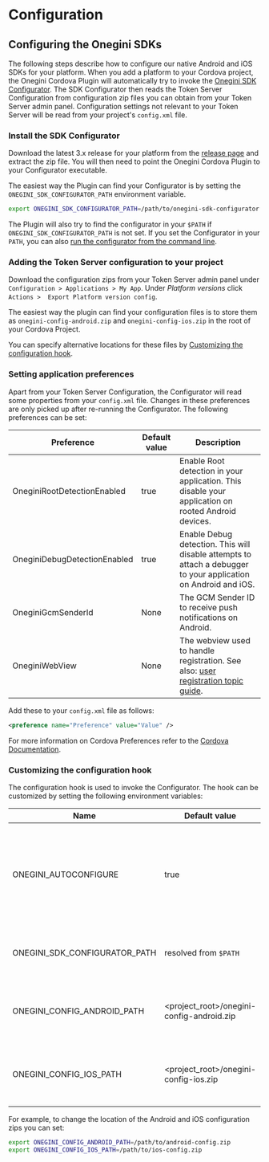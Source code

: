 # Configuration

<!-- toc --> 

## Configuring the Onegini SDKs

The following steps describe how to configure our native Android and iOS SDKs for your platform.
When you add a platform to your Cordova project, the Onegini Cordova Plugin will automatically try to invoke the [Onegini SDK Configurator](https://github.com/Onegini/onegini-sdk-configurator).
The SDK Configurator then reads the Token Server Configuration from configuration zip files you can obtain from your Token Server admin panel.
Configuration settings not relevant to your Token Server will be read from your project's `config.xml` file.

### Install the SDK Configurator

Download the latest 3.x release for your platform from the [release page](https://github.com/Onegini/onegini-sdk-configurator/releases) and extract the zip file.
You will then need to point the Onegini Cordova Plugin to your Configurator executable.

The easiest way the Plugin can find your Configurator is by setting the `ONEGINI_SDK_CONFIGURATOR_PATH` environment variable.
```bash
export ONEGINI_SDK_CONFIGURATOR_PATH=/path/to/onegini-sdk-configurator
```

The Plugin will also try to find the configurator in your `$PATH` if `ONEGINI_SDK_CONFIGURATOR_PATH` is not set. If you set the Configurator in your `PATH`, you 
can also [run the configurator from the command line](https://github.com/Onegini/onegini-sdk-configurator#usage).

### Adding the Token Server configuration to your project

Download the configuration zips from your Token Server admin panel under `Configuration > Applications > My App`. Under _Platform versions_ click `Actions > 
Export Platform version config`.

The easiest way the plugin can find your configuration files is to store them as `onegini-config-android.zip` and `onegini-config-ios.zip` in the root of your 
Cordova Project.

You can specify alternative locations for these files by [Customizing the configuration hook](#customizing-the-configuration-hook).


### Setting application preferences

Apart from your Token Server Configuration, the Configurator will read some properties from your `config.xml` file. Changes in these preferences are only 
picked up after re-running the Configurator. The following preferences can be set:

| Preference                   | Default value | Description
|------------------------------|---------------|-----------------------------------------------------------------------------------------------------------------
| OneginiRootDetectionEnabled  | true          | Enable Root detection in your application. This disable your application on rooted Android devices.
| OneginiDebugDetectionEnabled | true          | Enable Debug detection. This will disable attempts to attach a debugger to your application on Android and iOS.
| OneginiGcmSenderId           | None          | The GCM Sender ID to receive push notifications on Android.
| OneginiWebView               | None          | The webview used to handle registration. See also: [user registration topic guide](./user-registration.md).

Add these to your `config.xml` file as follows:

```xml
<preference name="Preference" value="Value" />
```

For more information on Cordova Preferences refer to the [Cordova Documentation](https://cordova.apache.org/docs/en/latest/config_ref/#preference).


### Customizing the configuration hook

The configuration hook is used to invoke the Configurator. The hook can be customized by setting the following environment variables:

| Name                          | Default value                                    | Description
|-------------------------------|--------------------------------------------------|---------------------------------------------------------------------------------------------------------
| ONEGINI_AUTOCONFIGURE         | true                                             | Enable or disable the configuration hook, you will need to manually configure your platforms if disabled.
| ONEGINI_SDK_CONFIGURATOR_PATH | resolved from `$PATH`                            | Location of the Onegini SDK Configurator executable.
| ONEGINI_CONFIG_ANDROID_PATH   | &lt;project_root&gt;/onegini-config-android.zip  | Location of the Token Server configuration zip file for Android.
| ONEGINI_CONFIG_IOS_PATH       | &lt;project_root&gt;/onegini-config-ios.zip      | Location of the Token Server configuration zip file for iOS.

For example, to change the location of the Android and iOS configuration zips you can set:

```bash
export ONEGINI_CONFIG_ANDROID_PATH=/path/to/android-config.zip
export ONEGINI_CONFIG_IOS_PATH=/path/to/ios-config.zip
```